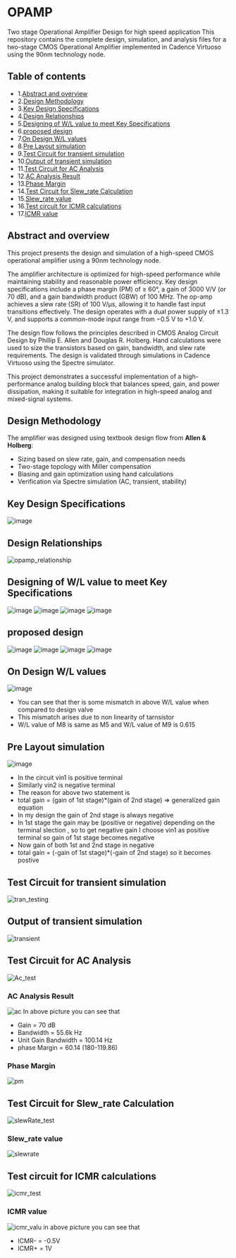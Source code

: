 # OPAMP
Two stage  Operational Amplifier Design for high speed application
This repository contains the complete design, simulation, and analysis files for a two-stage CMOS Operational Amplifier implemented in Cadence Virtuoso using the 90nm technology node.


## Table of contents
- 1.[Abstract and overview](#Abstract-and-overview)
- 2.[Design Methodology](#Design-Methodology)
- 3.[Key Design Specifications](#Key-Design-Specifications)
- 4.[Design Relationships](#Design-Relationships)
- 5.[Designing of W/L value to meet Key Specifications](#Designing-of-W/L-value-to-meet-Key-Specifications)
- 6.[proposed design](#proposed-design)
- 7.[On Design W/L values](#On-Design-W/L-values)
- 8.[Pre Layout simulation](#Pre-Layout-simulation)
- 9.[Test Circuit for transient simulation](#Test-Circuit-for-transient-simulation)
- 10.[Output of transient simulation](#Output-of-transient-simulation)
- 11.[Test Circuit for AC Analysis](#Test-Circuit-for-AC-Analysis)
- 12.[AC Analysis Result](#AC-Analysis-Result)
- 13.[Phase Margin](#Phase-Margin)
- 14.[Test Circuit for Slew_rate Calculation](#Test-Circuit-for-Slew_rate-Calculation)
- 15.[Slew_rate value](#Slew_rate-value)
- 16.[Test circuit for ICMR calculations](#Test-circuit-for-ICMR-calculations)
- 17.[ICMR value](#ICMR-value)

## Abstract and overview 
This project presents the design and simulation of a high-speed CMOS operational amplifier using a 90nm technology node. 

The amplifier architecture is optimized for high-speed performance while maintaining stability and reasonable power efficiency. Key design specifications include a phase margin (PM) of ≥ 60°, a gain of 3000 V/V (or 70 dB), and a gain bandwidth product (GBW) of 100 MHz. The op-amp achieves a slew rate (SR) of 100 V/µs, allowing it to handle fast input transitions effectively. The design operates with a dual power supply of ±1.3 V, and supports a common-mode input range from −0.5 V to +1.0 V.

The design flow follows the principles described in CMOS Analog Circuit Design by Phillip E. Allen and Douglas R. Holberg. Hand calculations were used to size the transistors based on gain, bandwidth, and slew rate requirements. The design is validated through simulations in Cadence Virtuoso using the Spectre simulator.

This project demonstrates a successful implementation of a high-performance analog building block that balances speed, gain, and power dissipation, making it suitable for integration in high-speed analog and mixed-signal systems.

## Design Methodology

The amplifier was designed using textbook design flow from **Allen & Holberg**:
- Sizing based on slew rate, gain, and compensation needs
- Two-stage topology with Miller compensation
- Biasing and gain optimization using hand calculations
- Verification via Spectre simulation (AC, transient, stability)


## Key Design Specifications
![image](https://github.com/user-attachments/assets/28eed64a-b9a2-4108-9077-8d5ebcf29c27)


## Design Relationships
![opamp_relationship ](https://github.com/user-attachments/assets/d930a3ac-0fb8-456b-a9d8-b2db3414aa9c)

## Designing  of W/L value to meet  Key Specifications
![image](https://github.com/user-attachments/assets/180280ea-d734-4af5-ac9c-8fc31ebf1fce)
![image](https://github.com/user-attachments/assets/73f64201-680a-4c8e-bb58-7c97781250a3)
![image](https://github.com/user-attachments/assets/c2db6ac8-1692-4f5e-8926-308deaaff9e8)
![image](https://github.com/user-attachments/assets/8e01e361-2eae-4003-9c7f-49ee30b0cd4f)
## proposed design
![image](https://github.com/user-attachments/assets/9e1352ba-eaae-421c-ab30-721ed51f6fab)
![image](https://github.com/user-attachments/assets/f72b6dc0-c6cc-4419-a123-17838f01cd88)
![image](https://github.com/user-attachments/assets/bd00e43d-05c3-4c75-94c0-b953379f0d55)
![image](https://github.com/user-attachments/assets/3d4a3183-5ef0-4749-b9d9-4600059fa453)

## On Design W/L values
![image](https://github.com/user-attachments/assets/ab131f1e-fcbf-41ef-a2fe-f8fd307ab73f)
- You can see that ther is some mismatch in above W/L value when compared to design valve
- This mismatch arises due to non linearity of tarnsistor
- W/L value of M8 is same as M5 and W/L value of M9 is 0.615

## Pre Layout simulation
![image](https://github.com/user-attachments/assets/1b73b3fa-bf98-46ab-9e8a-7b468011d516)
- In the circuit vin1 is positive terminal
- Similarly vin2 is negative terminal
- The reason for above two statement is
- total gain = (gain of 1st stage)*(gain of 2nd stage) => generalized gain equation 
- In my design the gain of 2nd stage is always negative
- In 1st stage the gain may be (positive or negative) depending on the terminal slection , so to get negative gain I choose vin1 as positive terminal so  gain of 1st stage becomes negative
- Now gain of both 1st and 2nd stage in negative
- total gain = (-gain of 1st stage)*(-gain of 2nd stage) so it becomes postive

## Test Circuit for transient simulation
![tran_testing](https://github.com/user-attachments/assets/5ec532bc-c88a-43b2-a136-6b9d6e59745b)

## Output of transient simulation
![transient](https://github.com/user-attachments/assets/9ab2e038-8fd5-4cd6-bf9c-f3c5b2ae2805)

## Test Circuit for AC Analysis
![Ac_test](https://github.com/user-attachments/assets/17f41932-51c7-438f-97d5-da5a8e7b60b3)

### AC Analysis Result
![ac](https://github.com/user-attachments/assets/26e6cc2d-b9aa-4bf5-a882-d77efc79e93f)
In above picture you can see that 
- Gain = 70 dB
- Bandwidth = 55.6k Hz
- Unit Gain Bandwidth = 100.14 Hz
- phase Margin = 60.14 (180-119.86)

### Phase Margin
![pm](https://github.com/user-attachments/assets/7300b731-9ddf-4618-a203-3f2ac1e40183)

## Test Circuit for  Slew_rate Calculation
![slewRate_test](https://github.com/user-attachments/assets/9bb842cc-d52b-42c3-a38d-2499c442ced9)

### Slew_rate value
![slewrate](https://github.com/user-attachments/assets/ee36561f-96c3-4ec4-9a5e-cbbb3c68acb7)

## Test circuit for ICMR calculations
![icmr_test](https://github.com/user-attachments/assets/2fa961ab-0d79-4448-8114-15d3dbdd0bb8)

### ICMR value 
![icmr_valu](https://github.com/user-attachments/assets/70d55ed2-feb2-456b-8600-25e835b94f46)
in above picture you can see that 
- ICMR- = -0.5V
- ICMR+ = 1V






















